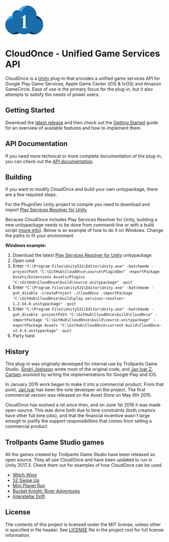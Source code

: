 ![logo_small.png](.github/logo_small.png)

# CloudOnce - Unified Game Services API
CloudOnce is a [Unity](http://unity3d.com/) plug-in that provides a unified game services API for Google Play Game Services, Apple Game Center (iOS & tvOS) and Amazon GameCircle. Ease of use is the primary focus for the plug-in, but it also attempts to satisfy the needs of power users.

## Getting Started
Download the [latest release](https://github.com/jizc/CloudOnce/releases/latest) and then check out the [Getting Started](http://jizc.github.io/CloudOnce/gettingStarted.html) guide for an overview of available features and how to implement them.

## API Documentation
If you need more technical or more complete documentation of the plug-in, you can check out the [API documentation](http://jizc.github.io/CloudOnce/api-docs/index.html).

## Building
If you want to modify CloudOnce and build your own unitypackage, there are a few required steps.

For the PluginDev Unity project to compile you need to download and import [Play Services Resolver for Unity](https://github.com/googlesamples/unity-jar-resolver).

Because CloudOnce includes Play Services Resolver for Unity, building a new unitypackage needs to be done from command-line or with a build script ([more info](https://github.com/googlesamples/unity-jar-resolver#plugin-redistribution)). Below is an example of how to do it on Windows. Change the paths to fit your environment.

**Windows example:**
1. Download the latest [Play Services Resolver for Unity](https://github.com/googlesamples/unity-jar-resolver) unitypackage
2. Open cmd
3. Enter `"C:\Program Files\Unity531\Editor\Unity.exe" -batchmode -projectPath "C:\GitHub\CloudOnce\source\PluginDev" -exportPackage Assets/Extensions Assets/Plugins "C:\GitHub\CloudOnce\build\source.unitypackage" -quit`
4. Enter `"C:\Program Files\Unity531\Editor\Unity.exe" -batchmode -gvh_disable -createProject ./CloudOnce -importPackage "C:\GitHub\CloudOnce\build\play-services-resolver-1.2.54.0.unitypackage" -quit`
5. Enter `"C:\Program Files\Unity531\Editor\Unity.exe" -batchmode -gvh_disable -projectPath "C:\GitHub\CloudOnce\build\CloudOnce" -importPackage "C:\GitHub\CloudOnce\build\source.unitypackage" -exportPackage Assets "C:\GitHub\CloudOnce\current-build\CloudOnce-v2.4.4.unitypackage" -quit`
6. Party hard

## History
This plug-in was originally developed for internal use by Trollpants Game Studio. [Sindri Jóelsson](http://github.com/sindrijo) wrote most of the original code, and [Jan Ivar Z. Carlsen](http://github.com/jizc) assisted by writing the implementations for Google Play and iOS.

In January 2015 work began to make it into a commercial product. From that point, [Jan Ivar](http://github.com/jizc) has been the sole developer on the project. The first commercial version was released on the Asset Store on May 6th 2015.

CloudOnce has evolved a lot since then, and on June 1st 2016 it was made open-source. This was done both due to time constraints (both creators have other full time jobs), and that the financial incentive wasn't large enough to justify the support responsibilities that comes from selling a commercial product.

## Trollpants Game Studio games
All the games created by Trollpants Game Studio have been released as open source. They all use CloudOnce and have been updated to run in Unity 2017.3. Check them out for examples of how CloudOnce can be used.
* [Witch Wing](https://github.com/jizc/WitchWing)
* [52 Swipe Up](https://github.com/jizc/52SwipeUp)
* [Mini Planet Run](https://github.com/jizc/MiniPlanetRun)
* [Bucket Knight: River Adventures](https://github.com/jizc/BucketKnight)
* [Interstellar Drift](https://github.com/jizc/InterstellarDrift)

## License
The contents of this project is licensed under the MIT license, unless other is specified in file header. See [LICENSE](./LICENSE) file in the project root for full license information.
